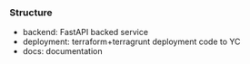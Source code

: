 ### Structure
- backend: FastAPI backed service
- deployment: terraform+terragrunt deployment code to YC
- docs: documentation
